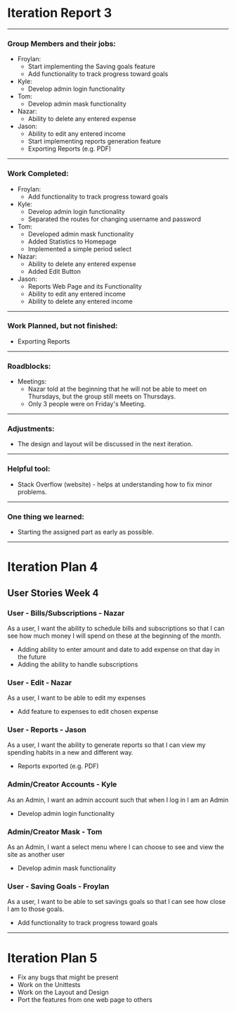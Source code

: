 Iteration Report 3
===
---

### Group Members and their jobs:
- Froylan:
  - Start implementing the Saving goals feature
  - Add functionality to track progress toward goals
- Kyle:
  - Develop admin login functionality
- Tom:
  - Develop admin mask functionality
- Nazar:
  - Ability to delete any entered expense
- Jason:
  - Ability to edit any entered income
  - Start implementing reports generation feature
  - Exporting Reports (e.g. PDF)

---
### Work Completed:
- Froylan:
  - Add functionality to track progress toward goals
- Kyle:
  - Develop admin login functionality
  - Separated the routes for changing username and password
- Tom:
  - Developed admin mask functionality
  - Added Statistics to Homepage
  - Implemented a simple period select
- Nazar:
  - Ability to delete any entered expense
  - Added Edit Button
- Jason:
  - Reports Web Page and its Functionality
  - Ability to edit any entered income
  - Ability to delete any entered income

---
### Work Planned, but not finished:
- Exporting Reports

---
### Roadblocks:
- Meetings:
  - Nazar told at the beginning that he will not be able to meet on Thursdays, but the group still meets on Thursdays.
  - Only 3 people were on Friday's Meeting.

---
### Adjustments:
- The design and layout will be discussed in the next iteration.

---
### Helpful tool:
- Stack Overflow (website) - helps at understanding how to fix minor problems.

---
### One thing we learned:
- Starting the assigned part as early as possible.

----------

# Iteration Plan 4

## User Stories Week 4

### User - Bills/Subscriptions - Nazar
As a user, I want the ability to schedule bills and subscriptions so that I can see how much money I will spend on these at the beginning of the month.
- Adding ability to enter amount and date to add expense on that day in the future
- Adding the ability to handle subscriptions

### User - Edit - Nazar
As a user, I want to be able to edit my expenses
- Add feature to expenses to edit chosen expense

### User - Reports - Jason
As a user, I want the ability to generate reports so that I can view my spending habits in a new and different way.
- Reports exported (e.g. PDF)

### Admin/Creator Accounts - Kyle
As an Admin, I want an admin account such that when I log in I am an Admin
- Develop admin login functionality

### Admin/Creator Mask - Tom
As an Admin, I want a select menu where I can choose to see and view the site as another user
- Develop admin mask functionality

### User - Saving Goals - Froylan
As a user, I want to be able to set savings goals so that I can see how close I am to those goals.
- Add functionality to track progress toward goals

----------

# Iteration Plan 5

- Fix any bugs that might be present
- Work on the Unittests 
- Work on the Layout and Design
- Port the features from one web page to others



